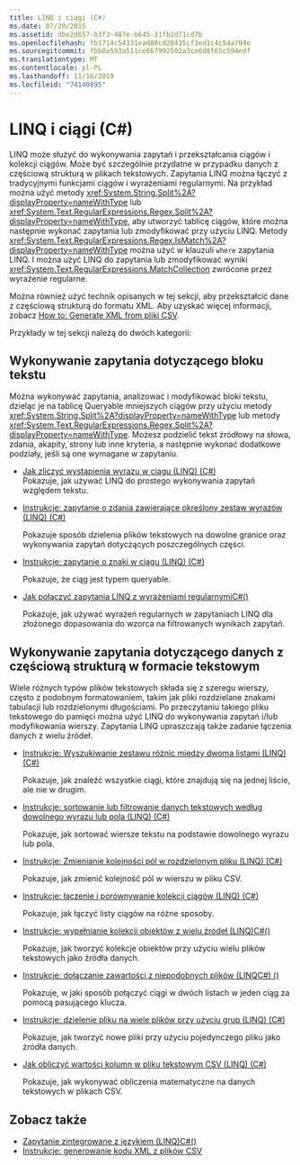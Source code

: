 ```yaml
---
title: LINQ i ciągi (C#)
ms.date: 07/20/2015
ms.assetid: dbe2d657-b3f3-487e-b645-21fb2d71cd7b
ms.openlocfilehash: fb1714c54331ead80cd28435cf3ed1c4c54a704e
ms.sourcegitcommit: fbb8a593a511ce667992502a3ce6d8f65c594edf
ms.translationtype: MT
ms.contentlocale: pl-PL
ms.lasthandoff: 11/16/2019
ms.locfileid: "74140895"
---
```

# <a name="linq-and-strings-c"></a>LINQ i ciągi (C#)

LINQ może służyć do wykonywania zapytań i przekształcania ciągów i kolekcji ciągów. Może być szczególnie przydatne w przypadku danych z częściową strukturą w plikach tekstowych. Zapytania LINQ można łączyć z tradycyjnymi funkcjami ciągów i wyrażeniami regularnymi. Na przykład można użyć metody <xref:System.String.Split%2A?displayProperty=nameWithType> lub <xref:System.Text.RegularExpressions.Regex.Split%2A?displayProperty=nameWithType>, aby utworzyć tablicę ciągów, które można następnie wykonać zapytania lub zmodyfikować przy użyciu LINQ. Metody <xref:System.Text.RegularExpressions.Regex.IsMatch%2A?displayProperty=nameWithType> można użyć w klauzuli `where` zapytania LINQ. I można użyć LINQ do zapytania lub zmodyfikować wyniki <xref:System.Text.RegularExpressions.MatchCollection> zwrócone przez wyrażenie regularne.

Można również użyć technik opisanych w tej sekcji, aby przekształcić dane z częściową strukturą do formatu XML. Aby uzyskać więcej informacji, zobacz [How to: Generate XML from pliki CSV](how-to-generate-xml-from-csv-files.md).

Przykłady w tej sekcji należą do dwóch kategorii:

## <a name="querying-a-block-of-text"></a>Wykonywanie zapytania dotyczącego bloku tekstu

Można wykonywać zapytania, analizować i modyfikować bloki tekstu, dzieląc je na tablicę Queryable mniejszych ciągów przy użyciu metody <xref:System.String.Split%2A?displayProperty=nameWithType> lub metody <xref:System.Text.RegularExpressions.Regex.Split%2A?displayProperty=nameWithType>. Możesz podzielić tekst źródłowy na słowa, zdania, akapity, strony lub inne kryteria, a następnie wykonać dodatkowe podziały, jeśli są one wymagane w zapytaniu.

- [Jak zliczyć wystąpienia wyrazu w ciągu (LINQ) (C#)](how-to-count-occurrences-of-a-word-in-a-string-linq.md)  
  Pokazuje, jak używać LINQ do prostego wykonywania zapytań względem tekstu.

- [Instrukcje: zapytanie o zdania zawierające określony zestaw wyrazów (LINQ) (C#)](how-to-query-for-sentences-that-contain-a-specified-set-of-words-linq.md)

  Pokazuje sposób dzielenia plików tekstowych na dowolne granice oraz wykonywania zapytań dotyczących poszczególnych części.

- [Instrukcje: zapytanie o znaki w ciągu (LINQ) (C#)](how-to-query-for-characters-in-a-string-linq.md)

  Pokazuje, że ciąg jest typem queryable.

- [Jak połączyć zapytania LINQ z wyrażeniami regularnymiC#()](how-to-combine-linq-queries-with-regular-expressions.md)

  Pokazuje, jak używać wyrażeń regularnych w zapytaniach LINQ dla złożonego dopasowania do wzorca na filtrowanych wynikach zapytań.

## <a name="querying-semi-structured-data-in-text-format"></a>Wykonywanie zapytania dotyczącego danych z częściową strukturą w formacie tekstowym

Wiele różnych typów plików tekstowych składa się z szeregu wierszy, często z podobnym formatowaniem, takim jak pliki rozdzielane znakami tabulacji lub rozdzielonymi długościami. Po przeczytaniu takiego pliku tekstowego do pamięci można użyć LINQ do wykonywania zapytań i/lub modyfikowania wierszy. Zapytania LINQ upraszczają także zadanie łączenia danych z wielu źródeł.

- [Instrukcje: Wyszukiwanie zestawu różnic między dwoma listami (LINQ) (C#)](how-to-find-the-set-difference-between-two-lists-linq.md)

  Pokazuje, jak znaleźć wszystkie ciągi, które znajdują się na jednej liście, ale nie w drugim.

- [Instrukcje: sortowanie lub filtrowanie danych tekstowych według dowolnego wyrazu lub pola (LINQ) (C#)](how-to-sort-or-filter-text-data-by-any-word-or-field-linq.md)

  Pokazuje, jak sortować wiersze tekstu na podstawie dowolnego wyrazu lub pola.

- [Instrukcje: Zmienianie kolejności pól w rozdzielonym pliku (LINQ) (C#)](how-to-reorder-the-fields-of-a-delimited-file-linq.md)

  Pokazuje, jak zmienić kolejność pól w wierszu w pliku CSV.

- [Instrukcje: łączenie i porównywanie kolekcji ciągów (LINQ) (C#)](how-to-combine-and-compare-string-collections-linq.md)

  Pokazuje, jak łączyć listy ciągów na różne sposoby.

- [Instrukcje: wypełnianie kolekcji obiektów z wielu źródeł (LINQ)C#()](how-to-populate-object-collections-from-multiple-sources-linq.md)

  Pokazuje, jak tworzyć kolekcje obiektów przy użyciu wielu plików tekstowych jako źródła danych.

- [Instrukcje: dołączanie zawartości z niepodobnych plików (LINQC#) ()](how-to-join-content-from-dissimilar-files-linq.md)
  
  Pokazuje, w jaki sposób połączyć ciągi w dwóch listach w jeden ciąg za pomocą pasującego klucza.

- [Instrukcje: dzielenie pliku na wiele plików przy użyciu grup (LINQ) (C#)](how-to-split-a-file-into-many-files-by-using-groups-linq.md)
  
  Pokazuje, jak tworzyć nowe pliki przy użyciu pojedynczego pliku jako źródła danych.

- [Jak obliczyć wartości kolumn w pliku tekstowym CSV (LINQ) (C#)](how-to-compute-column-values-in-a-csv-text-file-linq.md)
  
  Pokazuje, jak wykonywać obliczenia matematyczne na danych tekstowych w plikach CSV.

## <a name="see-also"></a>Zobacz także

- [Zapytanie zintegrowane z językiem (LINQ)C#()](index.md)
- [Instrukcje: generowanie kodu XML z plików CSV](how-to-generate-xml-from-csv-files.md)
